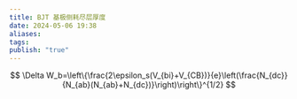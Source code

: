 ```yaml
---
title: BJT 基极侧耗尽层厚度
date: 2024-05-06 19:38
aliases: 
tags: 
publish: "true"
---
```

$$
\Delta W_b=\left\{\frac{2\epsilon_s(V_{bi}+V_{CB})}{e}\left(\frac{N_{dc}}{N_{ab}(N_{ab}+N_{dc})}\right)\right\}^{1/2}
$$
